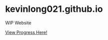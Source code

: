 # kevinlong021.github.io
<p>WIP Website</p>
<p><a href="https://kevinlong021.github.io/index2">View Progress Here!</a>
